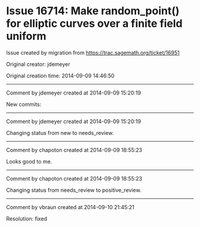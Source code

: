 # Issue 16714: Make random_point() for elliptic curves over a finite field uniform

Issue created by migration from https://trac.sagemath.org/ticket/16951

Original creator: jdemeyer

Original creation time: 2014-09-09 14:46:50




---

Comment by jdemeyer created at 2014-09-09 15:20:19

New commits:


---

Comment by jdemeyer created at 2014-09-09 15:20:19

Changing status from new to needs_review.


---

Comment by chapoton created at 2014-09-09 18:55:23

Looks good to me.


---

Comment by chapoton created at 2014-09-09 18:55:23

Changing status from needs_review to positive_review.


---

Comment by vbraun created at 2014-09-10 21:45:21

Resolution: fixed
